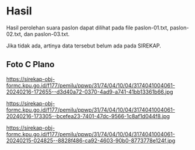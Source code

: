 # Hasil

Hasil perolehan suara paslon dapat dilihat pada file paslon-01.txt, paslon-02.txt, dan paslon-03.txt.

Jika tidak ada, artinya data tersebut belum ada pada SIREKAP.

## Foto C Plano

https://sirekap-obj-formc.kpu.go.id/f177/pemilu/ppwp/31/74/04/10/04/3174041004061-20240216-172655--d3d40a72-0370-4ad9-a741-41bb13361b66.jpg

https://sirekap-obj-formc.kpu.go.id/f177/pemilu/ppwp/31/74/04/10/04/3174041004061-20240216-173305--bcefea23-7401-47dc-9566-1c8af1d044f8.jpg

https://sirekap-obj-formc.kpu.go.id/f177/pemilu/ppwp/31/74/04/10/04/3174041004061-20240215-024825--8828f486-ca92-4603-90b0-8773778e124f.jpg
